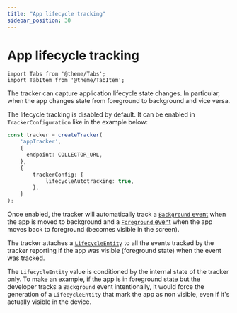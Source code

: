 ```yaml
---
title: "App lifecycle tracking"
sidebar_position: 30
---
```


# App lifecycle tracking

```mdx-code-block
import Tabs from '@theme/Tabs';
import TabItem from '@theme/TabItem';
```

The tracker can capture application lifecycle state changes. In particular, when the app changes state from foreground to background and vice versa.

The lifecycle tracking is disabled by default. It can be enabled in `TrackerConfiguration` like in the example below:

```typescript
const tracker = createTracker(
    'appTracker',
    {
      endpoint: COLLECTOR_URL,
    },
    {
        trackerConfig: {
            lifecycleAutotracking: true,
        },
    }
);
```

Once enabled, the tracker will automatically track a [`Background` event](/docs/events/ootb-data/mobile-lifecycle-events/index.md#background-event) when the app is moved to background and a [`Foreground` event](/docs/events/ootb-data/mobile-lifecycle-events/index.md#foreground-event) when the app moves back to foreground (becomes visible in the screen).

The tracker attaches a [`LifecycleEntity`](/docs/events/ootb-data/mobile-lifecycle-events/index.md#lifecycle-context-entity) to all the events tracked by the tracker reporting if the app was visible (foreground state) when the event was tracked.

The `LifecycleEntity` value is conditioned by the internal state of the tracker only. To make an example, if the app is in foreground state but the developer tracks a `Background` event intentionally, it would force the generation of a `LifecycleEntity` that mark the app as non visible, even if it's actually visible in the device.
